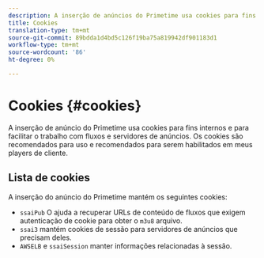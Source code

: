 ```yaml
---
description: A inserção de anúncios do Primetime usa cookies para fins internos e para facilitar o trabalho com fluxos e servidores de anúncios.
title: Cookies
translation-type: tm+mt
source-git-commit: 89bdda1d4bd5c126f19ba75a819942df901183d1
workflow-type: tm+mt
source-wordcount: '86'
ht-degree: 0%

---
```



# Cookies {#cookies}

A inserção de anúncio do Primetime usa cookies para fins internos e para facilitar o trabalho com fluxos e servidores de anúncios.  Os cookies são recomendados para uso e recomendados para serem habilitados em meus players de cliente.

## Lista de cookies

A inserção do anúncio do Primetime mantém os seguintes cookies:

* `ssaiPub` O ajuda a recuperar URLs de conteúdo de fluxos que exigem autenticação de cookie para obter o  `m3u8` arquivo.
* `ssai3` mantém cookies de sessão para servidores de anúncios que precisam deles.
* `AWSELB` e  `ssaiSession` manter informações relacionadas à sessão.